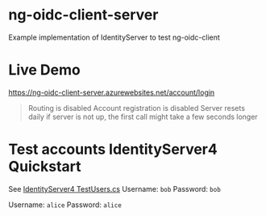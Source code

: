 # ng-oidc-client-server
Example implementation of IdentityServer to test ng-oidc-client

# Live Demo
https://ng-oidc-client-server.azurewebsites.net/account/login
> Routing is disabled
> Account registration is disabled
> Server resets daily
> if server is not up, the first call might take a few seconds longer


# Test accounts IdentityServer4 Quickstart 
See [IdentityServer4 TestUsers.cs](https://github.com/IdentityServer/IdentityServer4.Demo/blob/master/src/IdentityServer4Demo/Quickstart/TestUsers.cs)
Username: `bob`
Password: `bob`

Username: `alice`
Password: `alice`
